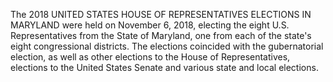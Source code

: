 The 2018 UNITED STATES HOUSE OF REPRESENTATIVES ELECTIONS IN MARYLAND were held on November 6, 2018, electing the eight U.S. Representatives from the State of Maryland, one from each of the state's eight congressional districts. The elections coincided with the gubernatorial election, as well as other elections to the House of Representatives, elections to the United States Senate and various state and local elections.
